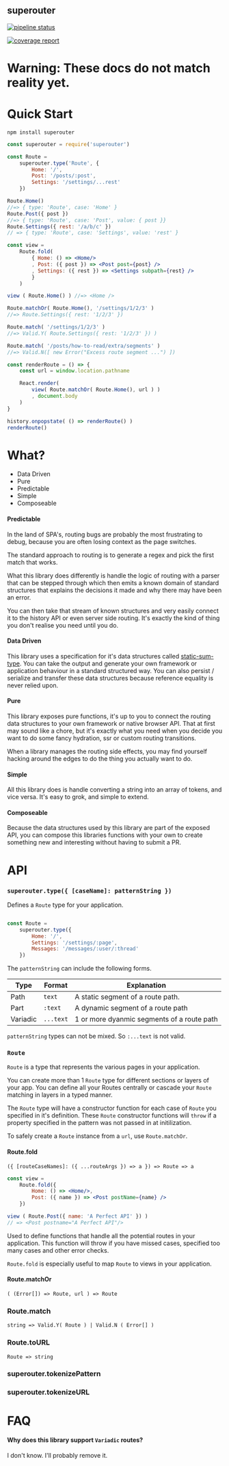 superouter
----------

[![pipeline status](https://gitlab.com/harth/superouter/badges/master/pipeline.svg)](https://gitlab.com/harth/superouter/commits/master)



[![coverage report](https://gitlab.com/harth/superouter/badges/master/coverage.svg)](https://gitlab.com/harth/superouter/commits/master)


Warning: These docs do not match reality yet.
==============================================

Quick Start
===========

`npm install superouter`

```jsx
const superouter = require('superouter')

const Route = 
    superouter.type('Route', {
        Home: '/',
        Post: '/posts/:post',
        Settings: '/settings/...rest'
    })

Route.Home() 
//=> { type: 'Route', case: 'Home' }
Route.Post({ post }) 
//=> { type: 'Route', case: 'Post', value: { post }}
Route.Settings({ rest: '/a/b/c' })
// => { type: 'Route', case: 'Settings', value: 'rest' }

const view = 
    Route.fold(
        { Home: () => <Home/>
        , Post: ({ post }) => <Post post={post} />
        , Settings: ({ rest }) => <Settings subpath={rest} />
        }
    )

view ( Route.Home() ) //=> <Home />

Route.matchOr( Route.Home(), '/settings/1/2/3' )
//=> Route.Settings({ rest: '1/2/3' })

Route.match( '/settings/1/2/3' )
//=> Valid.Y( Route.Settings({ rest: '1/2/3' }) )

Route.match( '/posts/how-to-read/extra/segments' )
//=> Valid.N([ new Error("Excess route segment ...") ])

const renderRoute = () => {
    const url = window.location.pathname

    React.render( 
        view( Route.matchOr( Route.Home(), url ) )
        , document.body 
    )
}

history.onpopstate( () => renderRoute() )
renderRoute()
```

What?
=====

- Data Driven
- Pure
- Predictable
- Simple
- Composeable

#### Predictable

In the land of SPA's, routing bugs are probably the most frustrating to debug, because you are often losing context as the page switches.

The standard approach to routing is to generate a regex and pick the first match that works.

What this library does differently is handle the logic of routing with a parser that can be stepped through which then emits a known domain of standard structures that explains the decisions it made and why there may have been an error.

You can then take that stream of known structures and very easily connect it to the history API or even server side routing.  It's exactly the kind of thing you don't realise you need until you do.


#### Data Driven

This library uses a specification for it's data structures called [static-sum-type](https://gitlab.com/JAForbes/static-sum-type).  You can take the output and generate your own framework or application behaviour in a standard structured way.  You can also persist / serialize and transfer these data structures because reference equality is never relied upon.

#### Pure

This library exposes pure functions, it's up to you to connect the routing data structures to your own framework or native browser API.  That at first may sound like a chore, but it's exactly what you need when you decide you want to do some fancy hydration, ssr or custom routing transitions.

When a library manages the routing side effects, you may find yourself hacking around the edges to do the thing you actually want to do.

#### Simple

All this library does is handle converting a string into an array of tokens, and vice versa.  It's easy to grok, and simple to extend.

#### Composeable

Because the data structures used by this library are part of the exposed API, you can compose this libraries functions with your own to create something new and interesting without having to submit a PR.

API
===

### `superouter.type({ [caseName]: patternString })`

Defines a `Route` type for your application.

```js

const Route = 
    superouter.type({
        Home: '/',
        Settings: '/settings/:page',
        Messages: '/messages/:user/:thread'
    })
```

The `patternString` can include the following forms.

| Type     | Format    | Explanation                                |
|----------|-----------|--------------------------------------------|
| Path     | `text`    | A static segment of a route path.          |
| Part     | `:text`   | A dynamic segment of a route path          |
| Variadic | `...text` | 1 or more dyanmic segments of a route path |

`patternString` types can not be mixed.  So `:...text` is not valid.


### `Route`

`Route` is a type that represents the various pages in your application.

You can create more than 1 `Route` type for different sections or layers of your app.  You can define all your Routes centrally or cascade your `Route` matching in layers in a typed manner.

The `Route` type will have a constructor function for each case of `Route` you specified in it's definition.  These `Route` constructor functions will `throw` if a property specified in the pattern was not passed in at initilization.

To safely create a `Route` instance from a `url`, use `Route.matchOr`.

#### Route.fold 

`({ [routeCaseNames]: ({ ...routeArgs }) => a }) => Route => a`

```jsx
const view = 
    Route.fold({
        Home: () => <Home/>,
        Post: ({ name }) => <Post postName={name} />
    })

view ( Route.Post({ name: 'A Perfect API' }) )
// => <Post postname="A Perfect API"/>
```

Used to define functions that handle all the potential routes in your application.  This function will throw if you have missed cases, specified too many cases and other error checks.

`Route.fold` is especially useful to map `Route` to views in your application.

#### Route.matchOr 

`( (Error[]) => Route, url ) => Route`

### Route.match

`string => Valid.Y( Route ) | Valid.N ( Error[] )`

### Route.toURL

`Route => string`

### superouter.tokenizePattern

### superouter.tokenizeURL

FAQ
===

#### Why does this library support `Variadic` routes?

I don't know.  I'll probably remove it.
